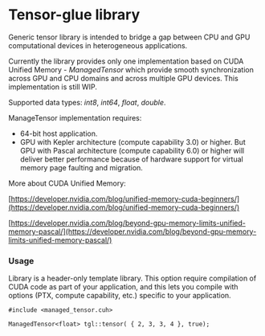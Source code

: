 # Tensor-glue library

Generic tensor library is intended to bridge a gap between CPU and GPU computational devices in heterogeneous applications. 

Currently the library provides only one implementation based on CUDA Unified Memory - *ManagedTensor<T>* which provide smooth synchronization across GPU and CPU domains and across multiple GPU devices. This implementation is still WIP.

Supported data types: *int8*, *int64*, *float*, *double*.

ManageTensor implementation requires:
- 64-bit host application.
- GPU with Kepler architecture (compute capability 3.0) or higher. But GPU with Pascal architecture (compute capability 6.0) or higher will deliver better performance because of hardware support for virtual memory page faulting and migration.

More about CUDA Unified Memory:

[https://developer.nvidia.com/blog/unified-memory-cuda-beginners/](https://developer.nvidia.com/blog/unified-memory-cuda-beginners/)

[https://developer.nvidia.com/blog/beyond-gpu-memory-limits-unified-memory-pascal/](https://developer.nvidia.com/blog/beyond-gpu-memory-limits-unified-memory-pascal/)

### Usage

Library is a header-only template library. This option require compilation of CUDA code as part of your application, and this lets you compile with options (PTX, compute capability, etc.) specific to your application.

```
#include <managed_tensor.cuh>

ManagedTensor<float> tgl::tensor( { 2, 3, 3, 4 }, true);
```
